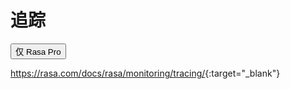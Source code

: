 # 追踪

<button data-md-color-primary="amber">仅 Rasa Pro</button>

<https://rasa.com/docs/rasa/monitoring/tracing/>{:target="_blank"}
